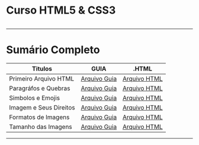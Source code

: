 # Curso HTML5 & CSS3

<img src="https://i0.wp.com/www.comicbookrevolution.com/wp-content/uploads/2023/08/Boruto-Two-Blue-Vortex-Chapter-1-Boruto.jpg?fit=1540%2C705&ssl=1" alt="" widht=45>

---

# Sumário Completo

| Titulos | GUIA |.HTML |
|---------|-------|-------|
| Primeiro Arquivo HTML | [Arquivo Guia](./exercicios.001/README.md) | [Arquivo HTML](./exercicios.001/index.html) |
| Paragráfos e Quebras | [Arquivo Guia](./exercicios.002/README.md) |[Arquivo HTML](./exercicios.002/index.html) |
| Simbolos e Emojis | [Arquivo Guia](./exercicios.003/README.md) | [Arquivo HTML](./exercicios.003/index.html) |
| Imagem e Seus Direitos | [Arquivo Guia](./exercicios.004/README.md) | [Arquivo HTML](./exercicios.004/index.html) |
| Formatos de Imagens | [Arquivo Guia](./exercicios.005/README.md) | [Arquivo HTML](./README.md) |
| Tamanho das Imagens | [Arquivo Guia](./exercicios.006/README.md) | [Arquivo HTML](./README.md) |

---